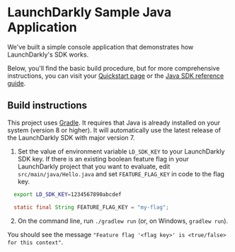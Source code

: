 # LaunchDarkly Sample Java Application

We've built a simple console application that demonstrates how LaunchDarkly's SDK works.

Below, you'll find the basic build procedure, but for more comprehensive instructions, you can visit your [Quickstart page](https://app.launchdarkly.com/quickstart#/) or the [Java SDK reference guide](https://docs.launchdarkly.com/sdk/server-side/java).

## Build instructions

This project uses [Gradle](https://gradle.org/). It requires that Java is already installed on your system (version 8 or higher). It will automatically use the latest release of the LaunchDarkly SDK with major version 7.

1. Set the value of environment variable `LD_SDK_KEY` to your LaunchDarkly SDK key. If there is an existing boolean feature flag in your LaunchDarkly project that you want to evaluate, edit `src/main/java/Hello.java` and set `FEATURE_FLAG_KEY` in code to the flag key.

```sh
  export LD_SDK_KEY=1234567890abcdef
```

```java
  static final String FEATURE_FLAG_KEY = "my-flag";
```

2. On the command line, run `./gradlew run` (or, on Windows, `gradlew run`).

You should see the message `"Feature flag '<flag key>' is <true/false> for this context"`.
